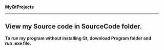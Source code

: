 **MyQtProjects**
***
**View my Source code in SourceCode folder.**
---
**To run my program without installing Qt, download Program folder and run .exe file.**
